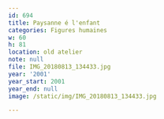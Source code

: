 ```yaml
---
id: 694
title: Paysanne é l'enfant
categories: Figures humaines
w: 60
h: 81
location: old atelier
note: null
file: IMG_20180813_134433.jpg
year: '2001'
year_start: 2001
year_end: null
image: /static/img/IMG_20180813_134433.jpg

---
```

